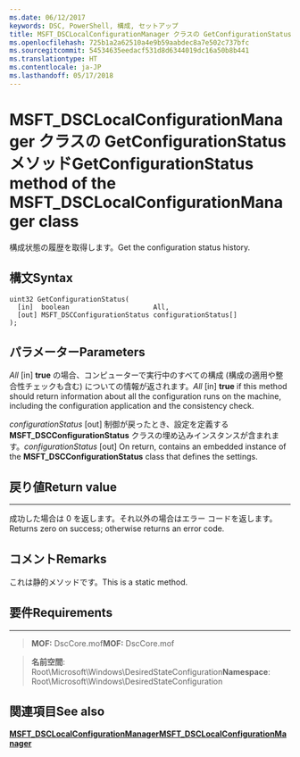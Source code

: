```yaml
---
ms.date: 06/12/2017
keywords: DSC, PowerShell, 構成, セットアップ
title: MSFT_DSCLocalConfigurationManager クラスの GetConfigurationStatus メソッド
ms.openlocfilehash: 725b1a2a62510a4e9b59aabdec8a7e502c737bfc
ms.sourcegitcommit: 54534635eedacf531d8d6344019dc16a50b8b441
ms.translationtype: HT
ms.contentlocale: ja-JP
ms.lasthandoff: 05/17/2018
---
```

# <a name="getconfigurationstatus-method-of-the-msftdsclocalconfigurationmanager-class"></a><span data-ttu-id="5158c-103">MSFT_DSCLocalConfigurationManager クラスの GetConfigurationStatus メソッド</span><span class="sxs-lookup"><span data-stu-id="5158c-103">GetConfigurationStatus method of the MSFT_DSCLocalConfigurationManager class</span></span>

<span data-ttu-id="5158c-104">構成状態の履歴を取得します。</span><span class="sxs-lookup"><span data-stu-id="5158c-104">Get the configuration status history.</span></span>

<a name="syntax"></a><span data-ttu-id="5158c-105">構文</span><span class="sxs-lookup"><span data-stu-id="5158c-105">Syntax</span></span>
------

```mof
uint32 GetConfigurationStatus(
  [in]  boolean                     All,
  [out] MSFT_DSCConfigurationStatus configurationStatus[]
);
```

<a name="parameters"></a><span data-ttu-id="5158c-106">パラメーター</span><span class="sxs-lookup"><span data-stu-id="5158c-106">Parameters</span></span>
----------

<span data-ttu-id="5158c-107">*All* \[in\] **true** の場合、コンピューターで実行中のすべての構成 (構成の適用や整合性チェックも含む) についての情報が返されます。</span><span class="sxs-lookup"><span data-stu-id="5158c-107">*All* \[in\] **true** if this method should return information about all the configuration runs on the machine, including the configuration application and the consistency check.</span></span>

<span data-ttu-id="5158c-108">*configurationStatus* \[out\] 制御が戻ったとき、設定を定義する **MSFT_DSCConfigurationStatus** クラスの埋め込みインスタンスが含まれます。</span><span class="sxs-lookup"><span data-stu-id="5158c-108">*configurationStatus* \[out\] On return, contains an embedded instance of the **MSFT_DSCConfigurationStatus** class that defines the settings.</span></span>

## <a name="return-value"></a><span data-ttu-id="5158c-109">戻り値</span><span class="sxs-lookup"><span data-stu-id="5158c-109">Return value</span></span>
------------

<span data-ttu-id="5158c-110">成功した場合は 0 を返します。それ以外の場合はエラー コードを返します。</span><span class="sxs-lookup"><span data-stu-id="5158c-110">Returns zero on success; otherwise returns an error code.</span></span>

## <a name="remarks"></a><span data-ttu-id="5158c-111">コメント</span><span class="sxs-lookup"><span data-stu-id="5158c-111">Remarks</span></span>

<span data-ttu-id="5158c-112">これは静的メソッドです。</span><span class="sxs-lookup"><span data-stu-id="5158c-112">This is a static method.</span></span>

## <a name="requirements"></a><span data-ttu-id="5158c-113">要件</span><span class="sxs-lookup"><span data-stu-id="5158c-113">Requirements</span></span>
------------
><span data-ttu-id="5158c-114">**MOF:** DscCore.mof</span><span class="sxs-lookup"><span data-stu-id="5158c-114">**MOF:** DscCore.mof</span></span>

><span data-ttu-id="5158c-115">**名前空間**: Root\Microsoft\Windows\DesiredStateConfiguration</span><span class="sxs-lookup"><span data-stu-id="5158c-115">**Namespace**: Root\Microsoft\Windows\DesiredStateConfiguration</span></span>


## <a name="see-also"></a><span data-ttu-id="5158c-116">関連項目</span><span class="sxs-lookup"><span data-stu-id="5158c-116">See also</span></span>


[<span data-ttu-id="5158c-117">**MSFT_DSCLocalConfigurationManager**</span><span class="sxs-lookup"><span data-stu-id="5158c-117">**MSFT_DSCLocalConfigurationManager**</span></span>](msft-dsclocalconfigurationmanager.md)